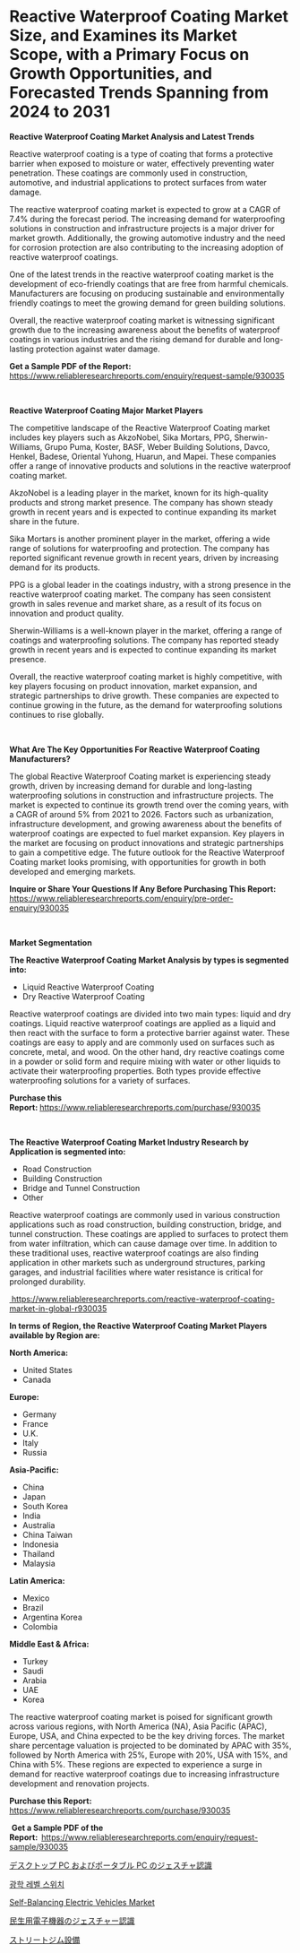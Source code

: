 <p><h1>Reactive Waterproof Coating Market Size, and Examines its Market Scope, with a Primary Focus on Growth Opportunities, and Forecasted Trends Spanning from 2024 to 2031</h1></p><p><strong>Reactive Waterproof Coating Market Analysis and Latest Trends</strong></p>
<p><p>Reactive waterproof coating is a type of coating that forms a protective barrier when exposed to moisture or water, effectively preventing water penetration. These coatings are commonly used in construction, automotive, and industrial applications to protect surfaces from water damage.</p><p>The reactive waterproof coating market is expected to grow at a CAGR of 7.4% during the forecast period. The increasing demand for waterproofing solutions in construction and infrastructure projects is a major driver for market growth. Additionally, the growing automotive industry and the need for corrosion protection are also contributing to the increasing adoption of reactive waterproof coatings.</p><p>One of the latest trends in the reactive waterproof coating market is the development of eco-friendly coatings that are free from harmful chemicals. Manufacturers are focusing on producing sustainable and environmentally friendly coatings to meet the growing demand for green building solutions.</p><p>Overall, the reactive waterproof coating market is witnessing significant growth due to the increasing awareness about the benefits of waterproof coatings in various industries and the rising demand for durable and long-lasting protection against water damage.</p></p>
<p><strong>Get a Sample PDF of the Report:&nbsp;</strong> <a href="https://www.reliableresearchreports.com/enquiry/request-sample/930035">https://www.reliableresearchreports.com/enquiry/request-sample/930035</a></p>
<p>&nbsp;</p>
<p><strong>Reactive Waterproof Coating Major Market Players</strong></p>
<p><p>The competitive landscape of the Reactive Waterproof Coating market includes key players such as AkzoNobel, Sika Mortars, PPG, Sherwin-Williams, Grupo Puma, Koster, BASF, Weber Building Solutions, Davco, Henkel, Badese, Oriental Yuhong, Huarun, and Mapei. These companies offer a range of innovative products and solutions in the reactive waterproof coating market.</p><p>AkzoNobel is a leading player in the market, known for its high-quality products and strong market presence. The company has shown steady growth in recent years and is expected to continue expanding its market share in the future.</p><p>Sika Mortars is another prominent player in the market, offering a wide range of solutions for waterproofing and protection. The company has reported significant revenue growth in recent years, driven by increasing demand for its products.</p><p>PPG is a global leader in the coatings industry, with a strong presence in the reactive waterproof coating market. The company has seen consistent growth in sales revenue and market share, as a result of its focus on innovation and product quality.</p><p>Sherwin-Williams is a well-known player in the market, offering a range of coatings and waterproofing solutions. The company has reported steady growth in recent years and is expected to continue expanding its market presence.</p><p>Overall, the reactive waterproof coating market is highly competitive, with key players focusing on product innovation, market expansion, and strategic partnerships to drive growth. These companies are expected to continue growing in the future, as the demand for waterproofing solutions continues to rise globally.</p></p>
<p>&nbsp;</p>
<p><strong>What Are The Key Opportunities For Reactive Waterproof Coating Manufacturers?</strong></p>
<p><p>The global Reactive Waterproof Coating market is experiencing steady growth, driven by increasing demand for durable and long-lasting waterproofing solutions in construction and infrastructure projects. The market is expected to continue its growth trend over the coming years, with a CAGR of around 5% from 2021 to 2026. Factors such as urbanization, infrastructure development, and growing awareness about the benefits of waterproof coatings are expected to fuel market expansion. Key players in the market are focusing on product innovations and strategic partnerships to gain a competitive edge. The future outlook for the Reactive Waterproof Coating market looks promising, with opportunities for growth in both developed and emerging markets.</p></p>
<p><strong>Inquire or Share Your Questions If Any Before Purchasing This Report:</strong> <a href="https://www.reliableresearchreports.com/enquiry/pre-order-enquiry/930035">https://www.reliableresearchreports.com/enquiry/pre-order-enquiry/930035</a></p>
<p>&nbsp;</p>
<p><strong>Market Segmentation</strong></p>
<p><strong>The Reactive Waterproof Coating Market Analysis by types is segmented into:</strong></p>
<p><ul><li>Liquid Reactive Waterproof Coating</li><li>Dry Reactive Waterproof Coating</li></ul></p>
<p><p>Reactive waterproof coatings are divided into two main types: liquid and dry coatings. Liquid reactive waterproof coatings are applied as a liquid and then react with the surface to form a protective barrier against water. These coatings are easy to apply and are commonly used on surfaces such as concrete, metal, and wood. On the other hand, dry reactive coatings come in a powder or solid form and require mixing with water or other liquids to activate their waterproofing properties. Both types provide effective waterproofing solutions for a variety of surfaces.</p></p>
<p><strong>Purchase this Report:&nbsp;</strong><a href="https://www.reliableresearchreports.com/purchase/930035">https://www.reliableresearchreports.com/purchase/930035</a></p>
<p>&nbsp;</p>
<p><strong>The Reactive Waterproof Coating Market Industry Research by Application is segmented into:</strong></p>
<p><ul><li>Road Construction</li><li>Building Construction</li><li>Bridge and Tunnel Construction</li><li>Other</li></ul></p>
<p><p>Reactive waterproof coatings are commonly used in various construction applications such as road construction, building construction, bridge, and tunnel construction. These coatings are applied to surfaces to protect them from water infiltration, which can cause damage over time. In addition to these traditional uses, reactive waterproof coatings are also finding application in other markets such as underground structures, parking garages, and industrial facilities where water resistance is critical for prolonged durability.</p></p>
<p><a href="https://www.reliableresearchreports.com/reactive-waterproof-coating-market-in-global-r930035">&nbsp;https://www.reliableresearchreports.com/reactive-waterproof-coating-market-in-global-r930035</a></p>
<p><strong>In terms of Region, the Reactive Waterproof Coating Market Players available by Region are:</strong></p>
<p>
    <p> <strong> North America: </strong>
        <ul>
            <li>United States</li>
            <li>Canada</li>
        </ul>
        </p> 
    <p> <strong> Europe: </strong>
        <ul>
            <li>Germany</li>
            <li>France</li>
            <li>U.K.</li>
            <li>Italy</li>
            <li>Russia</li>
        </ul>
        </p> 
    <p> <strong> Asia-Pacific: </strong>
        <ul>
            <li>China</li>
            <li>Japan</li>
            <li>South Korea</li>
            <li>India</li>
            <li>Australia</li>
            <li>China Taiwan</li>
            <li>Indonesia</li>
            <li>Thailand</li>
            <li>Malaysia</li>
        </ul>
        </p> 
    <p> <strong> Latin America: </strong>
        <ul>
            <li>Mexico</li>
            <li>Brazil</li>
            <li>Argentina Korea</li>
            <li>Colombia</li>
        </ul>
        </p> 
    <p> <strong> Middle East & Africa: </strong>
        <ul>
            <li>Turkey</li>
            <li>Saudi</li>
            <li>Arabia</li>
            <li>UAE</li>
            <li>Korea</li>
        </ul>
    </p>
    </p>
<p><p>The reactive waterproof coating market is poised for significant growth across various regions, with North America (NA), Asia Pacific (APAC), Europe, USA, and China expected to be the key driving forces. The market share percentage valuation is projected to be dominated by APAC with 35%, followed by North America with 25%, Europe with 20%, USA with 15%, and China with 5%. These regions are expected to experience a surge in demand for reactive waterproof coatings due to increasing infrastructure development and renovation projects.</p></p>
<p><strong>Purchase this Report: </strong><a href="https://www.reliableresearchreports.com/purchase/930035">https://www.reliableresearchreports.com/purchase/930035</a></p>
<p>&nbsp;<strong>Get a Sample PDF of the Report:&nbsp;&nbsp;</strong><a href="https://www.reliableresearchreports.com/enquiry/request-sample/930035">https://www.reliableresearchreports.com/enquiry/request-sample/930035</a></p>
<p><strong></strong></p>
<p><p><a href="https://github.com/HershelKris/Market-Research-Report-List-1/blob/main/902507983816.md">デスクトップ PC およびポータブル PC のジェスチャ認識</a></p><p><a href="https://github.com/apple8975768/Market-Research-Report-List-1/blob/main/794345177580.md">광학 레벨 스위치</a></p><p><a href="https://github.com/gladysalidde/Market-Research-Report-List-1/blob/main/self-balancing-electric-vehicles-market.md">Self-Balancing Electric Vehicles Market</a></p><p><a href="https://github.com/CarlieShields/Market-Research-Report-List-1/blob/main/780271583815.md">民生用電子機器のジェスチャー認識</a></p><p><a href="https://medium.com/@nicholasallan19/%E9%80%9A%E3%82%8A%E3%81%AE%E3%82%B8%E3%83%A0%E6%A9%9F%E5%99%A8%E5%B8%82%E5%A0%B4%E5%88%86%E6%9E%90-%E3%81%9D%E3%81%AEcagr-%E5%B8%82%E5%A0%B4%E3%82%BB%E3%82%B0%E3%83%A1%E3%83%B3%E3%83%86%E3%83%BC%E3%82%B7%E3%83%A7%E3%83%B3-%E3%81%8A%E3%82%88%E3%81%B3%E3%82%B0%E3%83%AD%E3%83%BC%E3%83%90%E3%83%AB%E7%94%A3%E6%A5%AD%E6%A6%82%E8%A6%81-4d7a76ffceab">ストリートジム設備</a></p></p>